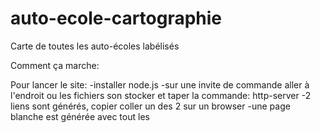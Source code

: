 # auto-ecole-cartographie
Carte de toutes les auto-écoles labélisés

Comment ça marche:

Pour lancer le site:
-installer node.js
-sur une invite de commande aller à l'endroit ou les fichiers son stocker et taper la commande: http-server
-2 liens sont générés, copier coller un des 2 sur un browser
-une page blanche est générée avec tout les
